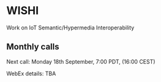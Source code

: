 # WISHI
Work on IoT Semantic/Hypermedia Interoperability

## Monthly calls

Next call: Monday 18th September, 7:00 PDT, (16:00 CEST)

WebEx details: TBA
